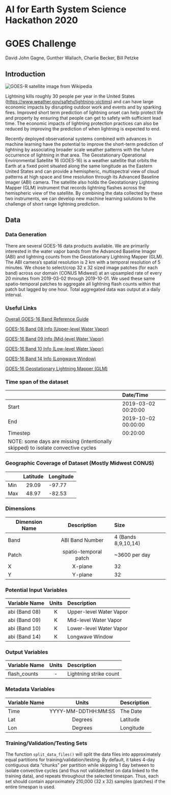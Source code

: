 # AI for Earth System Science Hackathon 2020
# GOES Challenge
David John Gagne, Gunther Wallach, Charlie Becker, Bill Petzke

## Introduction
![GOES-R satellite image from Wikipedia](goes_images/GOES-R_SPACECRAFT.jpg)

Lightning kills roughly 30 people per year in the United States (https://www.weather.gov/safety/lightning-victims) and can have large economic impacts by disrupting outdoor work and events and by sparking fires. Improved short term prediction of lightning onset can help protect life and property by ensuring that people can get to safety with sufficient lead time. The economic impacts of lightning protection practices can also be reduced by improving the prediction of when lightning is expected to end. 

Recently deployed observational systems combined with advances in machine learning have the potential to improve the short-term prediction of lightning by associating broader scale weather patterns with the future occurrence of lightning in that area. The Geostationary Operational Environmental Satellite 16 (GOES-16) is a weather satellite that orbits the Earth at a fixed point situated along the same longitude as the Eastern United States and can provide a hemispheric, multispectral view of cloud patterns at high space and time resolution through its Advanced Baseline Imager (ABI) camera. The satellite also holds the Geostationary Lightning Mapper (GLM) instrument that records lightning flashes across the hemispheric view of the satellite. By combining the data collected by these two instruments, we can develop new machine learning solutions to the challenge of short range lightning prediction. 

## Data

### Data Generation


There are several GOES-16 data products available. We are primarily interested in the water vapor bands from the Advanced Baseline Imager (ABI) and lightning counts from the Geostationary Lightning Mapper (GLM). The ABI camera’s spatial resolution is 2 km with a temporal resolution of 5 minutes. We chose to select/crop 32 x 32 sized image patches (for each band) across our domain (CONUS Midwest) at an upsampled rate of every 20 minutes from 2019-03-02 through 2019-10-01. We used these same spatio-temporal patches to aggregate all lightning flash counts within that patch but lagged by one hour. Total aggregated data was output at a daily interval.

### Useful Links

[Overall GOES-16 Band Reference Guide](https://www.weather.gov/media/crp/GOES_16_Guides_FINALBIS.pdf)

[GOES-16 Band 08 Info (Upper-level Water Vapor)](http://cimss.ssec.wisc.edu/goes/OCLOFactSheetPDFs/ABIQuickGuide_Band08.pdf)

[GOES-16 Band 09 Info (Mid-level Water Vapor)](http://cimss.ssec.wisc.edu/goes/OCLOFactSheetPDFs/ABIQuickGuide_Band09.pdf)

[GOES-16 Band 10 Info (Low-level Water Vapor)](http://cimss.ssec.wisc.edu/goes/OCLOFactSheetPDFs/ABIQuickGuide_Band10.pdf)

[GOES-16 Band 14 Info (Longwave Window)](http://cimss.ssec.wisc.edu/goes/OCLOFactSheetPDFs/ABIQuickGuide_Band14.pdf)

[GOES-16 Geostationary Lightning Mapper (GLM)](https://www.goes-r.gov/spacesegment/glm.html)


### Time span of the dataset

|  | Date/Time | 
| ------------- | :---- |
| Start | 2019-03-02 00:20:00 | 
| End | 2019-10-02 00:00:00 |
| Timestep | 00:20:00 | 
| NOTE: some days are missing (intentionally skipped) to isolate convective cycles





### Geographic Coverage of Dataset (Mostly Midwest CONUS)

|  | Latitude | Longitude |
| ------------- | :----:|:- |
| Min | 29.09 | -97.77 |
| Max | 48.97 | -82.53 |




### Dimensions

| Dimension Name | Description | Size |
| ------------- | :----:|:----------- |
| Band     | ABI Band Number  | 4 (Bands 8,9,10,14) |
| Patch      | spatio-temporal patch | ~3600 per day |
| X      | X-plane | 32 |
| Y      | Y-plane | 32 |

### Potential Input Variables

| Variable Name | Units | Description | 
| ------------- | :----:|:----------- | 
| abi (Band 08)   | K     | Upper-level Water Vapor | 
| abi (Band 09)   | K     | Mid-level Water Vapor   |
| abi (Band 10)   | K     | Lower-level Water Vapor |
| abi (Band 14)   | K     | Longwave Window         |

### Output Variables

| Variable Name | Units | Description |
| ------------- | :----:|:----------- |
| flash_counts    | -     | Lightning strike count |


### Metadata Variables

| Variable Name | Units | Description |
| ------------- | :----:|:----------- |
| Time     | YYYY-MM-DDTHH:MM:SS  | The Date   |
| Lat      | Degrees     | Latitude   |
| Lon      | Degrees     | Longitude  |


### Training/Validation/Testing Sets

The function `split_data_files()` will split the data files into approximately equal partitions for training/validation/testing. By default, it takes 4-day contiguous data “chunks” per partition while skipping 1 day between to isolate convective cycles (and thus not validate/test on data linked to the training data), and repeats throughout the selected timespan.  Thus, each set should contain approximately 210,000 (32 x 32)  samples (patches) if the entire timespan is used.
